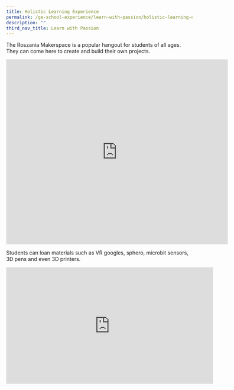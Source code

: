 ```yaml
---
title: Holistic Learning Experience
permalink: /ge-school-experience/learn-with-passion/holistic-learning-experience/
description: ""
third_nav_title: Learn with Passion
---
```

The Roszania Makerspace is a popular hangout for students of all ages. They can come here to create and build their own projects.

<iframe allowfullscreen="true" height="500" width="600" frameborder="0" src="https://docs.google.com/presentation/d/e/2PACX-1vT1NlLM1IQLe8zJymqPQ_WdyQBnVhDBVtGWl-M-hRYPaWNGPQy-nrWPqPX2NQq4zXSeUGwCca6v7aqe/embed?start=false&amp;loop=true&amp;delayms=10000"></iframe>

Students can loan materials such as VR googles, sphero, microbit sensors, 3D pens and even 3D printers.

<iframe allowfullscreen="" allow="accelerometer; autoplay; clipboard-write; encrypted-media; gyroscope; picture-in-picture" frameborder="0" title="YouTube video player" src="https://www.youtube.com/embed/B6d5SvGfAAo?start=1" height="315" width="560"></iframe>